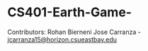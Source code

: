 # CS401-Earth-Game-
Contributors:
Rohan Bierneni
Jose Carranza - jcarranza15@horizon.csueastbay.edu
